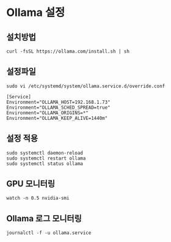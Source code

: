 # Ollama 설정


## 설치방법
```
curl -fsSL https://ollama.com/install.sh | sh
```

## 설정파일
```
sudo vi /etc/systemd/system/ollama.service.d/override.conf
```

```
[Service]
Environment="OLLAMA_HOST=192.168.1.73"
Environment="OLLAMA_SCHED_SPREAD=true"
Environment="OLLAMA_ORIGINS=*"
Environment="OLLAMA_KEEP_ALIVE=1440m"
```

## 설정 적용
```
sudo systemctl daemon-reload
sudo systemctl restart ollama
sudo systemctl status ollama
```

## GPU 모니터링
```
watch -n 0.5 nvidia-smi
```

## Ollama 로그 모니터링
```
journalctl -f -u ollama.service
```

